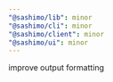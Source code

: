 ```yaml
---
"@sashimo/lib": minor
"@sashimo/cli": minor
"@sashimo/client": minor
"@sashimo/ui": minor
---
```


improve output formatting
